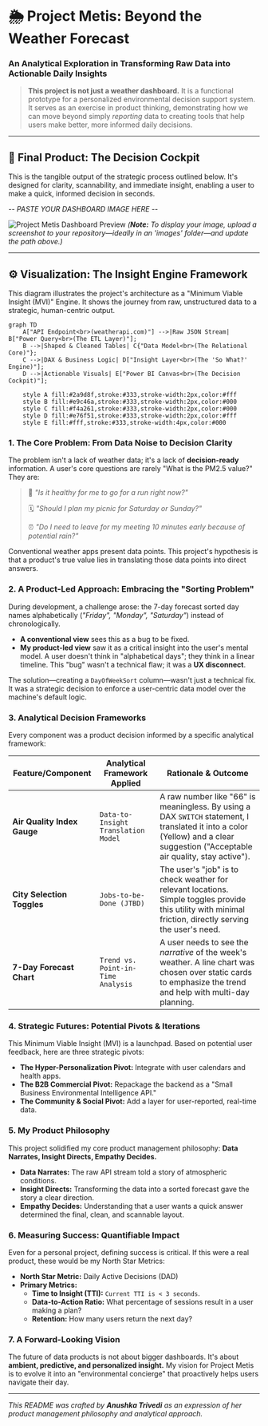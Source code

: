 # 🌦️ Project Metis: Beyond the Weather Forecast
### An Analytical Exploration in Transforming Raw Data into Actionable Daily Insights

> **This project is not just a weather dashboard.** It is a functional prototype for a personalized environmental decision support system. It serves as an exercise in product thinking, demonstrating how we can move beyond simply *reporting* data to creating tools that help users make better, more informed daily decisions.

---

## 🚀 Final Product: The Decision Cockpit
This is the tangible output of the strategic process outlined below. It's designed for clarity, scannability, and immediate insight, enabling a user to make a quick, informed decision in seconds.

*-- PASTE YOUR DASHBOARD IMAGE HERE --*

![Project Metis Dashboard Preview](./images/dashboard_preview.png)
*(**Note:** To display your image, upload a screenshot to your repository—ideally in an 'images' folder—and update the path above.)*

---

## ⚙️ Visualization: The Insight Engine Framework
This diagram illustrates the project's architecture as a "Minimum Viable Insight (MVI)" Engine. It shows the journey from raw, unstructured data to a strategic, human-centric output.

```mermaid
graph TD
    A["API Endpoint<br>(weatherapi.com)"] -->|Raw JSON Stream| B["Power Query<br>(The ETL Layer)"];
    B -->|Shaped & Cleaned Tables| C{"Data Model<br>(The Relational Core)"};
    C -->|DAX & Business Logic| D["Insight Layer<br>(The 'So What?' Engine)"];
    D -->|Actionable Visuals| E["Power BI Canvas<br>(The Decision Cockpit)"];

    style A fill:#2a9d8f,stroke:#333,stroke-width:2px,color:#fff
    style B fill:#e9c46a,stroke:#333,stroke-width:2px,color:#000
    style C fill:#f4a261,stroke:#333,stroke-width:2px,color:#000
    style D fill:#e76f51,stroke:#333,stroke-width:2px,color:#fff
    style E fill:#fff,stroke:#333,stroke-width:4px,color:#000
```
### 1. The Core Problem: From Data Noise to Decision Clarity
The problem isn't a lack of weather data; it's a lack of **decision-ready** information. A user's core questions are rarely "What is the PM2.5 value?" They are:

> 🤔 *"Is it healthy for me to go for a run right now?"*
>
> 🗓️ *"Should I plan my picnic for Saturday or Sunday?"*
>
> ⏰ *"Do I need to leave for my meeting 10 minutes early because of potential rain?"*

Conventional weather apps present data points. This project's hypothesis is that a product's true value lies in translating those data points into direct answers.

### 2. A Product-Led Approach: Embracing the "Sorting Problem"
During development, a challenge arose: the 7-day forecast sorted day names alphabetically (*"Friday", "Monday", "Saturday"*) instead of chronologically.

- **A conventional view** sees this as a bug to be fixed.
- **My product-led view** saw it as a critical insight into the user's mental model. A user doesn't think in "alphabetical days"; they think in a linear timeline. This "bug" wasn't a technical flaw; it was a **UX disconnect**.

The solution—creating a `DayOfWeekSort` column—wasn't just a technical fix. It was a strategic decision to enforce a user-centric data model over the machine's default logic.

### 3. Analytical Decision Frameworks
Every component was a product decision informed by a specific analytical framework:

| Feature/Component         | Analytical Framework Applied            | Rationale & Outcome                                                                                                                                                             |
| ------------------------- | --------------------------------------- | ------------------------------------------------------------------------------------------------------------------------------------------------------------------------------- |
| **Air Quality Index Gauge** | `Data-to-Insight Translation Model`     | A raw number like "66" is meaningless. By using a DAX `SWITCH` statement, I translated it into a color (Yellow) and a clear suggestion ("Acceptable air quality, stay active"). |
| **City Selection Toggles** | `Jobs-to-be-Done (JTBD)`                | The user's "job" is to check weather for relevant locations. Simple toggles provide this utility with minimal friction, directly serving the user's need.                       |
| **7-Day Forecast Chart** | `Trend vs. Point-in-Time Analysis`      | A user needs to see the *narrative* of the week's weather. A line chart was chosen over static cards to emphasize the trend and help with multi-day planning.                 |

### 4. Strategic Futures: Potential Pivots & Iterations
This Minimum Viable Insight (MVI) is a launchpad. Based on potential user feedback, here are three strategic pivots:

- **The Hyper-Personalization Pivot:** Integrate with user calendars and health apps.
- **The B2B Commercial Pivot:** Repackage the backend as a "Small Business Environmental Intelligence API."
- **The Community & Social Pivot:** Add a layer for user-reported, real-time data.

### 5. My Product Philosophy
This project solidified my core product management philosophy: **Data Narrates, Insight Directs, Empathy Decides.**

- **Data Narrates:** The raw API stream told a story of atmospheric conditions.
- **Insight Directs:** Transforming the data into a sorted forecast gave the story a clear direction.
- **Empathy Decides:** Understanding that a user wants a quick answer determined the final, clean, and scannable layout.

### 6. Measuring Success: Quantifiable Impact
Even for a personal project, defining success is critical. If this were a real product, these would be my North Star Metrics:

- **North Star Metric:** Daily Active Decisions (DAD)
- **Primary Metrics:**
  - **Time to Insight (TTI):** `Current TTI is < 3 seconds`.
  - **Data-to-Action Ratio:** What percentage of sessions result in a user making a plan?
  - **Retention:** How many users return the next day?

### 7. A Forward-Looking Vision
The future of data products is not about bigger dashboards. It's about **ambient, predictive, and personalized insight.** My vision for Project Metis is to evolve it into an "environmental concierge" that proactively helps users navigate their day.

---
*This README was crafted by **Anushka Trivedi** as an expression of her product management philosophy and analytical approach.*
